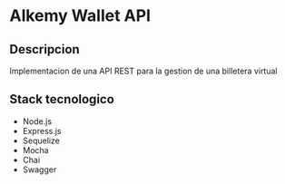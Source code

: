 # Alkemy Wallet API

## Descripcion
Implementacion de una API REST para la gestion de una billetera virtual

## Stack tecnologico

- Node.js
- Express.js
- Sequelize
- Mocha
- Chai
- Swagger

